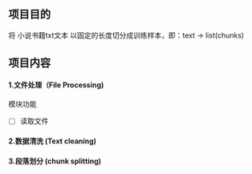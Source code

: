 ## 项目目的

将 小说书籍txt文本 以固定的长度切分成训练样本，即：text -> list(chunks)

## 项目内容

#### 1.文件处理（File Processing)
模块功能
 - [ ] 读取文件

#### 2.数据清洗 (Text cleaning)



#### 3.段落划分  (chunk splitting)

